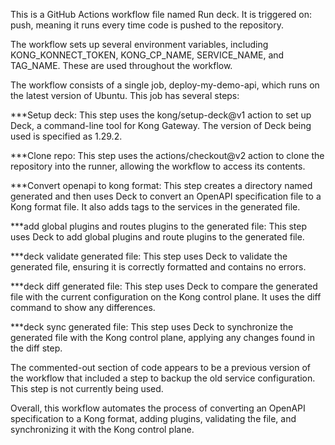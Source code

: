 This is a GitHub Actions workflow file named Run deck. It is triggered on: push, meaning it runs every time code is pushed to the repository.

The workflow sets up several environment variables, including KONG_KONNECT_TOKEN, KONG_CP_NAME, SERVICE_NAME, and TAG_NAME. These are used throughout the workflow.

The workflow consists of a single job, deploy-my-demo-api, which runs on the latest version of Ubuntu. This job has several steps:

***Setup deck: This step uses the kong/setup-deck@v1 action to set up Deck, a command-line tool for Kong Gateway. The version of Deck being used is specified as 1.29.2.

***Clone repo: This step uses the actions/checkout@v2 action to clone the repository into the runner, allowing the workflow to access its contents.

***Convert openapi to kong format: This step creates a directory named generated and then uses Deck to convert an OpenAPI specification file to a Kong format file. It also adds tags to the services in the generated file.

***add global plugins and routes plugins to the generated file: This step uses Deck to add global plugins and route plugins to the generated file.

***deck validate generated file: This step uses Deck to validate the generated file, ensuring it is correctly formatted and contains no errors.

***deck diff generated file: This step uses Deck to compare the generated file with the current configuration on the Kong control plane. It uses the diff command to show any differences.

***deck sync generated file: This step uses Deck to synchronize the generated file with the Kong control plane, applying any changes found in the diff step.

The commented-out section of code appears to be a previous version of the workflow that included a step to backup the old service configuration. This step is not currently being used.

Overall, this workflow automates the process of converting an OpenAPI specification to a Kong format, adding plugins, validating the file, and synchronizing it with the Kong control plane.
